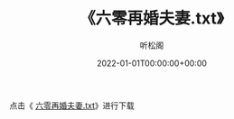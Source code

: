 ﻿---
title:  《六零再婚夫妻.txt》
date:   2022-01-01T00:00:00+00:00
author: 听松阁
layout: post
permalink: /六零再婚夫妻/
categories: 小说
tags: [小说]
---

点击《 [六零再婚夫妻.txt](http://img.660000.xyz/bookstukust/book/bntxt/10/六零再婚夫妻.txt)》进行下载
